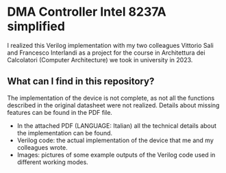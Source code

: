<h1>DMA Controller Intel 8237A simplified</h1>
I realized this Verilog implementation with my two colleagues Vittorio Sali and Francesco Interlandi as a project for the course in Architettura dei Calcolatori (Computer Architecture) we took in university in 2023.

<h2>What can I find in this repository?</h2>
The implementation of the device is not complete, as not all the functions described in the original datasheet were not realized. Details about missing features can be found in the PDF file.
<ul>
  <li>In the attached PDF (LANGUAGE: Italian) all the technical details about the implementation can be found.</li>
  <li>Verilog code: the actual implementation of the device that me and my colleagues wrote.</li>
  <li>Images: pictures of some example outputs of the Verilog code used in different working modes.</li>
</ul>

